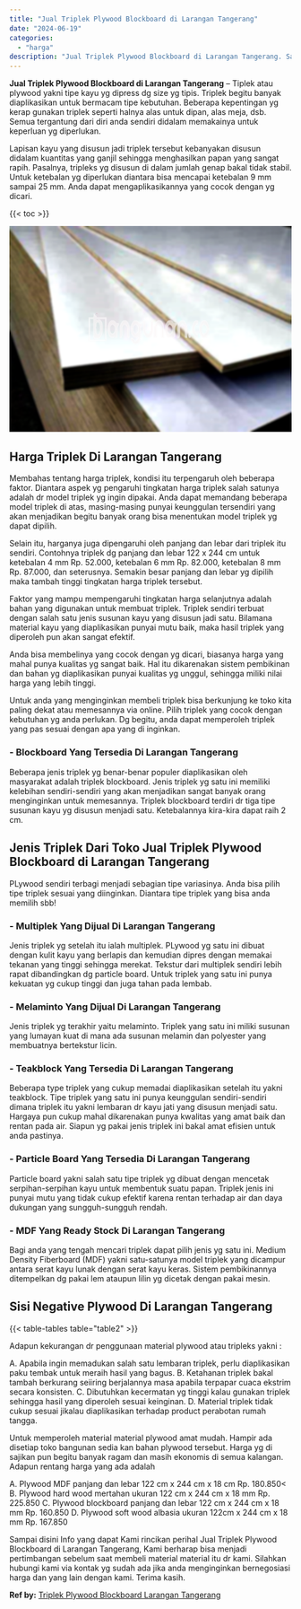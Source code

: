 ```yaml
---
title: "Jual Triplek Plywood Blockboard di Larangan Tangerang"
date: "2024-06-19"
categories: 
  - "harga"
description: "Jual Triplek Plywood Blockboard di Larangan Tangerang. Sampai disini Info yang dapat Kami rincikan perihal Jual Triplek Plywood Blockboard di Larangan Tanger..."
---
```


**Jual Triplek Plywood Blockboard di Larangan Tangerang** – Tiplek atau plywood yakni tipe kayu yg dipress dg size yg tipis. Triplek begitu banyak diaplikasikan untuk bermacam tipe kebutuhan. Beberapa kepentingan yg kerap gunakan triplek seperti halnya alas untuk dipan, alas meja, dsb. Semua tergantung dari diri anda sendiri didalam memakainya untuk keperluan yg diperlukan.

Lapisan kayu yang disusun jadi triplek tersebut kebanyakan disusun didalam kuantitas yang ganjil sehingga menghasilkan papan yang sangat rapih. Pasalnya, tripleks yg disusun di dalam jumlah genap bakal tidak stabil. Untuk ketebalan yg diperlukan diantara bisa mencapai ketebalan 9 mm sampai 25 mm. Anda dapat mengaplikasikannya yang cocok dengan yg dicari.

{{< toc >}}

![Jual Triplek Plywood Blockboard di Larangan Tangerang](/images/jual-triplek-murah-26.png)

## Harga Triplek Di Larangan Tangerang

Membahas tentang harga triplek, kondisi itu terpengaruh oleh beberapa faktor. Diantara aspek yg pengaruhi tingkatan harga triplek salah satunya adalah dr model triplek yg ingin dipakai. Anda dapat memandang beberapa model triplek di atas, masing-masing punyai keunggulan tersendiri yang akan menjadikan begitu banyak orang bisa menentukan model triplek yg dapat dipilih.

Selain itu, harganya juga dipengaruhi oleh panjang dan lebar dari triplek itu sendiri. Contohnya triplek dg panjang dan lebar 122 x 244 cm untuk ketebalan 4 mm Rp. 52.000, ketebalan 6 mm Rp. 82.000, ketebalan 8 mm Rp. 87.000, dan seterusnya. Semakin besar panjang dan lebar yg dipilih maka tambah tinggi tingkatan harga triplek tersebut.

Faktor yang mampu mempengaruhi tingkatan harga selanjutnya adalah bahan yang digunakan untuk membuat triplek. Triplek sendiri terbuat dengan salah satu jenis susunan kayu yang disusun jadi satu. Bilamana material kayu yang diaplikasikan punyai mutu baik, maka hasil triplek yang diperoleh pun akan sangat efektif.

Anda bisa membelinya yang cocok dengan yg dicari, biasanya harga yang mahal punya kualitas yg sangat baik. Hal itu dikarenakan sistem pembikinan dan bahan yg diaplikasikan punyai kualitas yg unggul, sehingga miliki nilai harga yang lebih tinggi.

Untuk anda yang menginginkan membeli triplek bisa berkunjung ke toko kita paling dekat atau memesannya via online. Pilih triplek yang cocok dengan kebutuhan yg anda perlukan. Dg begitu, anda dapat memperoleh triplek yang pas sesuai dengan apa yang di inginkan.

### \- Blockboard Yang Tersedia Di Larangan Tangerang

Beberapa jenis triplek yg benar-benar populer diaplikasikan oleh masyarakat adalah triplek blockboard. Jenis triplek yg satu ini memiliki kelebihan sendiri-sendiri yang akan menjadikan sangat banyak orang menginginkan untuk memesannya. Triplek blockboard terdiri dr tiga tipe susunan kayu yg disusun menjadi satu. Ketebalannya kira-kira dapat raih 2 cm.

## Jenis Triplek Dari Toko Jual Triplek Plywood Blockboard di Larangan Tangerang

PLywood sendiri terbagi menjadi sebagian tipe variasinya. Anda bisa pilih tipe triplek sesuai yang diinginkan. Diantara tipe triplek yang bisa anda memilih sbb!

### \- Multiplek Yang Dijual Di Larangan Tangerang

Jenis triplek yg setelah itu ialah multiplek. PLywood yg satu ini dibuat dengan kulit kayu yang berlapis dan kemudian dipres dengan memakai tekanan yang tinggi sehingga merekat. Tekstur dari multiplek sendiri lebih rapat dibandingkan dg particle board. Untuk triplek yang satu ini punya kekuatan yg cukup tinggi dan juga tahan pada lembab.

### \- Melaminto Yang Dijual Di Larangan Tangerang

Jenis triplek yg terakhir yaitu melaminto. Triplek yang satu ini miliki susunan yang lumayan kuat di mana ada susunan melamin dan polyester yang membuatnya bertekstur licin.

### \- Teakblock Yang Tersedia Di Larangan Tangerang

Beberapa type triplek yang cukup memadai diaplikasikan setelah itu yakni teakblock. Tipe triplek yang satu ini punya keunggulan sendiri-sendiri dimana triplek itu yakni lembaran dr kayu jati yang disusun menjadi satu. Hargaya pun cukup mahal dikarenakan punya kwalitas yang amat baik dan rentan pada air. Siapun yg pakai jenis triplek ini bakal amat efisien untuk anda pastinya.

### \- Particle Board Yang Tersedia Di Larangan Tangerang

Particle board yakni salah satu tipe triplek yg dibuat dengan mencetak serpihan-serpihan kayu untuk membentuk suatu papan. Triplek jenis ini punyai mutu yang tidak cukup efektif karena rentan terhadap air dan daya dukungan yang sungguh-sungguh rendah.

### \- MDF Yang Ready Stock Di Larangan Tangerang

Bagi anda yang tengah mencari triplek dapat pilih jenis yg satu ini. Medium Density Fiberboard (MDF) yakni satu-satunya model triplek yang dicampur antara serat kayu lunak dengan serat kayu keras. Sistem pembikinannya ditempelkan dg pakai lem ataupun lilin yg dicetak dengan pakai mesin.

## Sisi Negative Plywood Di Larangan Tangerang

{{< table-tables table="table2" >}}

Adapun kekurangan dr penggunaan material plywood atau tripleks yakni :

A. Apabila ingin memadukan salah satu lembaran triplek, perlu diaplikasikan paku tembak untuk meraih hasil yang bagus. B. Ketahanan triplek bakal tambah berkurang seiiring berjalannya masa apabila terpapar cuaca ekstrim secara konsisten. C. Dibutuhkan kecermatan yg tinggi kalau gunakan triplek sehingga hasil yang diperoleh sesuai keinginan. D. Material triplek tidak cukup sesuai jikalau diaplikasikan terhadap product perabotan rumah tangga.

Untuk memperoleh material material plywood amat mudah. Hampir ada disetiap toko bangunan sedia kan bahan plywood tersebut. Harga yg di sajikan pun begitu banyak ragam dan masih ekonomis di semua kalangan. Adapun rentang harga yang ada adalah

A. Plywood MDF panjang dan lebar 122 cm x 244 cm x 18 cm Rp. 180.850< B. Plywood hard wood mertahan ukuran 122 cm x 244 cm x 18 mm Rp. 225.850 C. Plywood blockboard panjang dan lebar 122 cm x 244 cm x 18 mm Rp. 160.850 D. Plywood soft wood albasia ukuran 122cm x 244 cm x 18 mm Rp. 167.850

Sampai disini Info yang dapat Kami rincikan perihal Jual Triplek Plywood Blockboard di Larangan Tangerang, Kami berharap bisa menjadi pertimbangan sebelum saat membeli material material itu dr kami. Silahkan hubungi kami via kontak yg sudah ada jika anda menginginkan bernegosiasi harga dan yang lain dengan kami. Terima kasih.

**Ref by:** [Triplek Plywood Blockboard Larangan Tangerang](https://id.wikipedia.org/wiki/Triplek)
